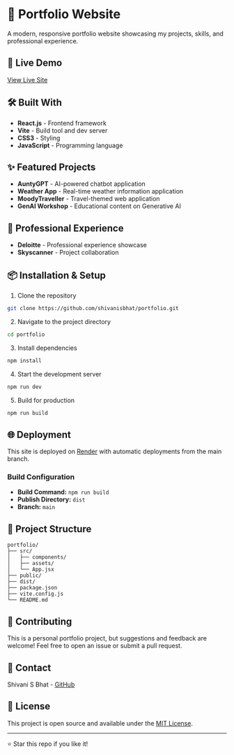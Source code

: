 # 💼 Portfolio Website

A modern, responsive portfolio website showcasing my projects, skills, and professional experience.

## 🚀 Live Demo

[View Live Site](https://portfolio-xavw.onrender.com)

## 🛠️ Built With

- **React.js** - Frontend framework
- **Vite** - Build tool and dev server
- **CSS3** - Styling
- **JavaScript** - Programming language

## ✨ Featured Projects

- **AuntyGPT** - AI-powered chatbot application
- **Weather App** - Real-time weather information application
- **MoodyTraveller** - Travel-themed web application
- **GenAI Workshop** - Educational content on Generative AI

## 🏢 Professional Experience

- **Deloitte** - Professional experience showcase
- **Skyscanner** - Project collaboration

## 📦 Installation & Setup

1. Clone the repository
```bash
git clone https://github.com/shivanisbhat/portfolio.git
```

2. Navigate to the project directory
```bash
cd portfolio
```

3. Install dependencies
```bash
npm install
```

4. Start the development server
```bash
npm run dev
```

5. Build for production
```bash
npm run build
```

## 🌐 Deployment

This site is deployed on [Render](https://render.com) with automatic deployments from the main branch.

### Build Configuration
- **Build Command:** `npm run build`
- **Publish Directory:** `dist`
- **Branch:** `main`

## 📂 Project Structure

```
portfolio/
├── src/
│   ├── components/
│   ├── assets/
│   └── App.jsx
├── public/
├── dist/
├── package.json
├── vite.config.js
└── README.md
```

## 🤝 Contributing

This is a personal portfolio project, but suggestions and feedback are welcome! Feel free to open an issue or submit a pull request.

## 📧 Contact

Shivani S Bhat - [GitHub](https://github.com/shivanisbhat)

## 📄 License

This project is open source and available under the [MIT License](LICENSE).

---

⭐ Star this repo if you like it!
